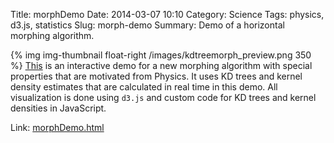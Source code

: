 Title: morphDemo
Date: 2014-03-07 10:10
Category: Science
Tags: physics, d3.js, statistics
Slug: morph-demo
Summary: Demo of a horizontal morphing algorithm.

{% img img-thumbnail float-right /images/kdtreemorph_preview.png 350 %}
[This](/files/morphDemo.html) is an interactive demo for a new morphing algorithm with special properties that are motivated from Physics. It uses KD trees and kernel density estimates that are calculated in real time in this demo. All visualization is done using `d3.js` and custom code for KD trees and kernel densities in JavaScript.

Link: [morphDemo.html](/files/morphDemo.html)
